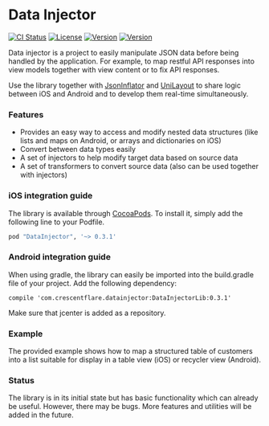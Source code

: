 # Data Injector

[![CI Status](http://img.shields.io/travis/crescentflare/DataInjector.svg?style=flat)](https://travis-ci.org/crescentflare/DataInjector)
[![License](https://img.shields.io/cocoapods/l/DataInjector.svg?style=flat)](http://cocoapods.org/pods/DataInjector)
[![Version](https://img.shields.io/cocoapods/v/DataInjector.svg?style=flat)](http://cocoapods.org/pods/DataInjector)
[![Version](https://img.shields.io/bintray/v/crescentflare/maven/DataInjectorLib.svg?style=flat)](https://bintray.com/crescentflare/maven/DataInjectorLib)

Data injector is a project to easily manipulate JSON data before being handled by the application. For example, to map restful API responses into view models together with view content or to fix API responses.

Use the library together with [JsonInflator](https://github.com/crescentflare/JsonInflator) and [UniLayout](https://github.com/crescentflare/UniLayout) to share logic between iOS and Android and to develop them real-time simultaneously.


### Features

* Provides an easy way to access and modify nested data structures (like lists and maps on Android, or arrays and dictionaries on iOS)
* Convert between data types easily
* A set of injectors to help modify target data based on source data
* A set of transformers to convert source data (also can be used together with injectors)


### iOS integration guide

The library is available through [CocoaPods](http://cocoapods.org). To install it, simply add the following line to your Podfile.

```ruby
pod "DataInjector", '~> 0.3.1'
```


### Android integration guide

When using gradle, the library can easily be imported into the build.gradle file of your project. Add the following dependency:

```
compile 'com.crescentflare.datainjector:DataInjectorLib:0.3.1'
```

Make sure that jcenter is added as a repository.


### Example

The provided example shows how to map a structured table of customers into a list suitable for display in a table view (iOS) or recycler view (Android).


### Status

The library is in its initial state but has basic functionality which can already be useful. However, there may be bugs. More features and utilities will be added in the future.
